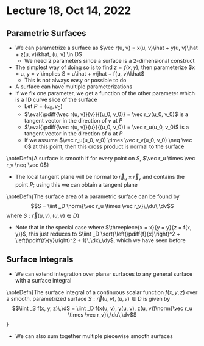 # Lecture 18, Oct 14, 2022

## Parametric Surfaces

* We can parametrize a surface as $\vec r(u, v) = x(u, v)\ihat + y(u, v)\jhat + z(u, v)\khat, (u, v) \in D$
	* We need 2 parameters since a surface is a 2-dimensional construct
* The simplest way of doing so is to find $z = f(x, y)$, then parameterize $x = u, y = v \implies S = u\ihat + v\jhat + f(u, v)\khat$
	* This is not always easy or possible to do
* A surface can have multiple parameterizations
* If we fix one parameter, we get a function of the other parameter which is a 1D curve slice of the surface
	* Let $P = (u_0, v_0)$
	* $\eval{\pdiff{\vec r(u, v)}{v}}{(u_0, v_0)} = \vec r_v(u_0, v_0)$ is a tangent vector in the direction of $v$ at $P$
	* $\eval{\pdiff{\vec r(u, v)}{u}}{(u_0, v_0)} = \vec r_u(u_0, v_0)$ is a tangent vector in the direction of $u$ at $P$
	* If we assume $\vec r_u(u_0, v_0) \times \vec r_v(u_0, v_0) \neq \vec 0$ at this point, then this cross product is normal to the surface

\noteDefn{A surface is smooth if for every point on $S$, $\vec r_u \times \vec r_v \neq \vec 0$}

* The local tangent plane will be normal to $\vec r_u \times \vec r_v$ and contains the point $P$; using this we can obtain a tangent plane

\noteDefn{The surface area of a parametric surface can be found by $$S = \iint _D \norm{\vec r_u \times \vec r_v}\,\du\,\dv$$ where $S: \vec r(u, v), (u, v) \in D$}

* Note that in the special case where $\threepiece{x = x}{y = y}{z = f(x, y)}$, this just reduces to $\iint _D \sqrt{\left(\pdiff{f}{x}\right)^2 + \left(\pdiff{f}{y}\right)^2 + 1}\,\dx\,\dy$, which we have seen before

## Surface Integrals

* We can extend integration over planar surfaces to any general surface with a surface integral

\noteDefn{The surface integral of a continuous scalar function $f(x, y, z)$ over a smooth, parametrized surface $S: \vec r(u, v), (u, v) \in D$ is given by $$\iint _S f(x, y, z)\,\dS = \iint _D f(x(u, v), y(u, v), z(u, v))\norm{\vec r_u \times \vec r_v}\,\du\,\dv$$}

* We can also sum together multiple piecewise smooth surfaces

